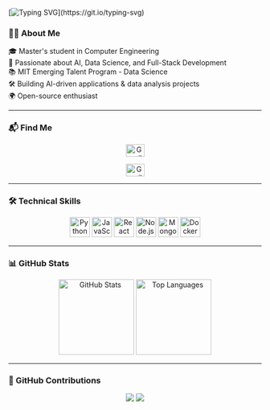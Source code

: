 [![Typing SVG](https://readme-typing-svg.demolab.com?font=Fira+Code&pause=1000&color=4CAF50&vCenter=true&width=500&height=30&lines=Hi%2C+I'm+Mahdia+Ahmadi!)](https://git.io/typing-svg)

### 👩‍💻 About Me  

<p align="left">
    🎓 Master's student in Computer Engineering <br>
    🤖 Passionate about AI, Data Science, and Full-Stack Development <br>
    📚 MIT Emerging Talent Program - Data Science <br>
    🛠 Building AI-driven applications & data analysis projects <br>
    🌍 Open-source enthusiast <br>
</p>

---

### 📬 Find Me  

<p align="center">
  <a href="mailto:mahdiaahmadi345@gmail.com" target="_blank">
    <img src="https://raw.githubusercontent.com/maurodesouza/profile-readme-generator/master/src/assets/icons/social/gmail/default.svg" width="37" height="25" alt="Gmail logo" />
  </a>
  <p align="center">
  <a href="www.linkedin.com/in/mahdiaahmadi" target="_blank">
    <img src="https://raw.githubusercontent.com/maurodesouza/profile-readme-generator/master/src/assets/icons/social/linkedin/default.svg" width="37" height="25" alt="Gmail logo" />
  </a>

</p>

---

### 🛠 Technical Skills  

<p align="center">
  <img src="https://cdn.jsdelivr.net/gh/devicons/devicon/icons/python/python-plain.svg" height="40" alt="Python logo" />
  <img src="https://cdn.jsdelivr.net/gh/devicons/devicon/icons/javascript/javascript-plain.svg" height="40" alt="JavaScript logo" />
  <img src="https://cdn.jsdelivr.net/gh/devicons/devicon/icons/react/react-original.svg" height="40" alt="React logo" />
  <img src="https://cdn.jsdelivr.net/gh/devicons/devicon/icons/nodejs/nodejs-plain.svg" height="40" alt="Node.js logo" />
  <img src="https://cdn.jsdelivr.net/gh/devicons/devicon/icons/mongodb/mongodb-original.svg" height="40" alt="MongoDB logo" />
  <img src="https://cdn.jsdelivr.net/gh/devicons/devicon/icons/docker/docker-plain.svg" height="40" alt="Docker logo" />
</p>

---

### 📊 GitHub Stats  

<p align="center">
  <img src="https://github-readme-stats-git-masterrstaa-rickstaa.vercel.app/api?username=mahdiaahmadi&show_icons=true&theme=dracula&hide_border=true" height="150" alt="GitHub Stats" />
  <img src="https://github-readme-stats.vercel.app/api/top-langs?username=mahdiaahmadi&layout=compact&theme=dracula&hide_border=true" height="150" alt="Top Languages" />
</p>

---

### 🐍 GitHub Contributions  

<p align="center">
  <img src="https://raw.githubusercontent.com/mahdiaahmadi/mahdiaahmadi/output/github-contribution-grid-snake-dark.svg" />
  <img src="https://raw.githubusercontent.com/mahdiaahmadi/mahdiaahmadi/output/github-contribution-grid-snake-light.svg" />
</p>
